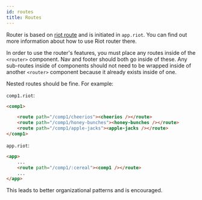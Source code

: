 ```yaml
---
id: routes
title: Routes
---
```


Router is based on [riot route](https://github.com/riot/route) and is initiated in `app.riot`. You can find out more information about how to use Riot router there.

In order to use the router's features, you must place any routes inside of the `<router>` component. Nav and footer should both go inside of these. Any sub-routes inside of components should not need to be wrapped inside of another `<router>` component because it already exists inside of one.

Nested routes should be fine. For example:

`comp1.riot`:
```html
<comp1>

    <route path="/comp1/cheerios"><cheerios /></route>
    <route path="/comp1/honey-bunches"><honey-bunches /></route>
    <route path="/comp1/apple-jacks"><apple-jacks /></route>
</comp1>
```

`app.riot`:
```html
<app>
    ...
    <route path="/comp1/:cereal"><comp1 /></route>
    ...
</app>
```

This leads to better organizational patterns and is encouraged.